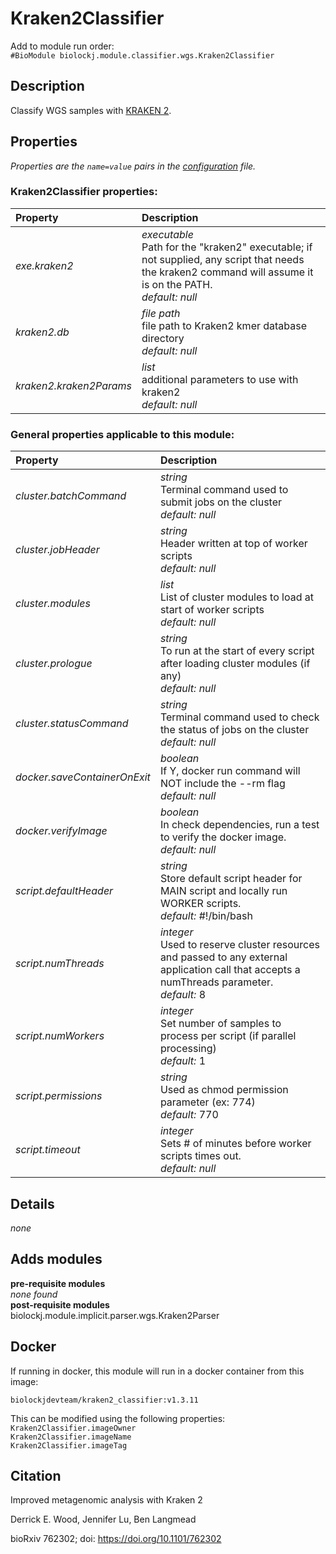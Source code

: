 # Kraken2Classifier
Add to module run order:                    
`#BioModule biolockj.module.classifier.wgs.Kraken2Classifier`

## Description 
Classify WGS samples with [KRAKEN 2](https://ccb.jhu.edu/software/kraken2/).

## Properties 
*Properties are the `name=value` pairs in the [configuration](../../../Configuration#properties) file.*                   

### Kraken2Classifier properties: 
| Property| Description |
| :--- | :--- |
| *exe.kraken2* | _executable_ <br>Path for the "kraken2" executable; if not supplied, any script that needs the kraken2 command will assume it is on the PATH.<br>*default:*  *null* |
| *kraken2.db* | _file path_ <br>file path to Kraken2 kmer database directory<br>*default:*  *null* |
| *kraken2.kraken2Params* | _list_ <br>additional parameters to use with kraken2<br>*default:*  *null* |

### General properties applicable to this module: 
| Property| Description |
| :--- | :--- |
| *cluster.batchCommand* | _string_ <br>Terminal command used to submit jobs on the cluster<br>*default:*  *null* |
| *cluster.jobHeader* | _string_ <br>Header written at top of worker scripts<br>*default:*  *null* |
| *cluster.modules* | _list_ <br>List of cluster modules to load at start of worker scripts<br>*default:*  *null* |
| *cluster.prologue* | _string_ <br>To run at the start of every script after loading cluster modules (if any)<br>*default:*  *null* |
| *cluster.statusCommand* | _string_ <br>Terminal command used to check the status of jobs on the cluster<br>*default:*  *null* |
| *docker.saveContainerOnExit* | _boolean_ <br>If Y, docker run command will NOT include the --rm flag<br>*default:*  *null* |
| *docker.verifyImage* | _boolean_ <br>In check dependencies, run a test to verify the docker image.<br>*default:*  *null* |
| *script.defaultHeader* | _string_ <br>Store default script header for MAIN script and locally run WORKER scripts.<br>*default:*  #!/bin/bash |
| *script.numThreads* | _integer_ <br>Used to reserve cluster resources and passed to any external application call that accepts a numThreads parameter.<br>*default:*  8 |
| *script.numWorkers* | _integer_ <br>Set number of samples to process per script (if parallel processing)<br>*default:*  1 |
| *script.permissions* | _string_ <br>Used as chmod permission parameter (ex: 774)<br>*default:*  770 |
| *script.timeout* | _integer_ <br>Sets # of minutes before worker scripts times out.<br>*default:*  *null* |

## Details 
*none*

## Adds modules 
**pre-requisite modules**                    
*none found*                   
**post-requisite modules**                    
biolockj.module.implicit.parser.wgs.Kraken2Parser                   

## Docker 
If running in docker, this module will run in a docker container from this image:<br>
```
biolockjdevteam/kraken2_classifier:v1.3.11
```
This can be modified using the following properties:<br>
`Kraken2Classifier.imageOwner`<br>
`Kraken2Classifier.imageName`<br>
`Kraken2Classifier.imageTag`<br>

## Citation 
Improved metagenomic analysis with Kraken 2                   
Derrick E. Wood, Jennifer Lu, Ben Langmead                   
bioRxiv 762302; doi: https://doi.org/10.1101/762302


